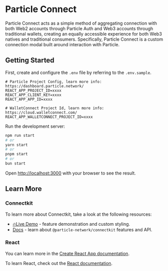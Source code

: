 # Particle Connect

Particle Connect acts as a simple method of aggregating connection with both Web2 accounts through Particle Auth and Web3 accounts through traditional wallets, creating an equally accessible experience for both Web3 natives and traditional consumers. Specifically, Particle Connect is a custom connection modal built around interaction with Particle.

## Getting Started

First, create and configure the `.env` file by referring to the `.env.sample`.

```
# Particle Project Config, learn more info:  https://dashboard.particle.network/
REACT_APP_PROJECT_ID=xxxx
REACT_APP_CLIENT_KEY=xxxx
REACT_APP_APP_ID=xxxx

# WalletConnect Project Id, learn more info: https://cloud.walletconnect.com/
REACT_APP_WALLETCONNECT_PROJECT_ID=xxxx
```

Run the development server:

```bash
npm run start
# or
yarn start
# or
pnpm start
# or
bun start
```

Open [http://localhost:3000](http://localhost:3000) with your browser to see the result.


## Learn More

### Connectkit

To learn more about Connectkit, take a look at the following resources:

- [🔥Live Demo](https://demo.particle.netwok) - feature demonstration and custom styling.
- [Docs](https://developers.particle.network/api-reference/connect/desktop/web) - learn about `@particle-network/connectkit` features and API.


### React

You can learn more in the [Create React App documentation](https://facebook.github.io/create-react-app/docs/getting-started).

To learn React, check out the [React documentation](https://reactjs.org/).